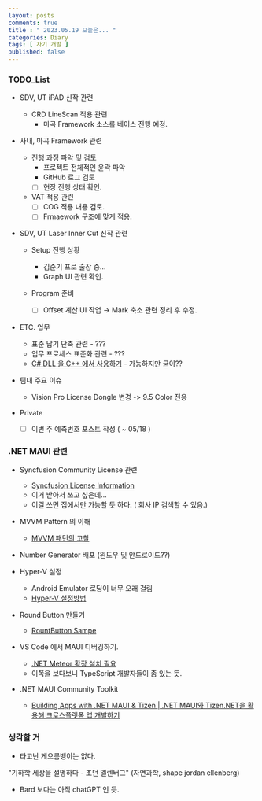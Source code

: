 ```yaml
---
layout: posts
comments: true
title : " 2023.05.19 오늘은... "
categories: Diary
tags: [ 자기 개발 ]
published: false
---
```


### TODO_List

- SDV, UT iPAD 신작 관련

  - CRD LineScan 적용 관련
    - 마곡 Framework 소스를 베이스 진행 예정.

- 사내, 마곡 Framework 관련

  - 진행 과정 파악 및 검토
    - 프로젝트 전체적인 윤곽 파악
    - GitHub 로그 검토
    - [ ] 현장 진행 상태 확인.

  - VAT 적용 관련
    - [ ] COG 적용 내용 검토.
    - [ ] Frmaework 구조에 맞게 적용.

- SDV, UT Laser Inner Cut 신작 관련

  - Setup 진행 상황
    - 김준기 프로 출장 중...
    - Graph UI 관련 확인.

  - Program 준비
    - [ ] Offset 계산 UI 작업 → Mark 축소 관련 정리 후 수정.

- ETC. 업무
  - 표준 납기 단축 관련 - ???
  - 업무 프로세스 표준화 관련 - ???
  - [C# DLL 을 C++ 에서 사용하기](https://developer-joe.tistory.com/141?category=603360) - 가능하지만 굳이??

- 팀내 주요 이슈
  - Vision Pro License Dongle 변경 -> 9.5 Color 전용

- Private
  - [ ] 이번 주 예측번호 포스트 작성 ( ~ 05/18 )

### .NET MAUI 관련

- Syncfusion Community License 관련
  - [Syncfusion License Information](https://www.syncfusion.com/sales/communitylicense?question=how-long-are-the-licenses-valid-)
  - 이거 받아서 쓰고 싶은데...
  - 이걸 쓰면 집에서만 가능할 듯 하다. ( 회사 IP 검색할 수 있음.)

- MVVM Pattern 의 이해
  - [MVVM 패턴의 고찰](https://forum.dotnetdev.kr/t/mvvm/2475)

- Number Generator 배포 (윈도우 및 안드로이드??)

- Hyper-V 설정
  - Android Emulator 로딩이 너무 오래 걸림
  - [Hyper-V 설정방법](https://learn.microsoft.com/ko-kr/xamarin/android/get-started/installation/android-emulator/hardware-acceleration?tabs=vswin&pivots=windows#hyper-v)

- Round Button 만들기
  - [RountButton Sampe](https://mallibone.com/post/dotnetmaui-countdown-button)

- VS Code 에서 MAUI 디버깅하기.
  - [.NET Meteor 확장 설치 필요](https://github.com/JaneySprings/DotNet.Meteor)
  - 이쪽을 보다보니 TypeScript 개발자들이 좀 있는 듯.

- .NET MAUI Community Toolkit
  - [Building Apps with .NET MAUI & Tizen | .NET MAUI와 Tizen.NET을 활용해 크로스플랫폼 앱 개발하기](https://www.youtube.com/watch?v=0tQNsHc-410)

### 생각할 거

- 타고난 게으름벵이는 없다.

"기하학 세상을 설명하다 - 조던 엘렌버그" (자연과학, shape jordan ellenberg)

- Bard 보다는 아직 chatGPT 인 듯.
